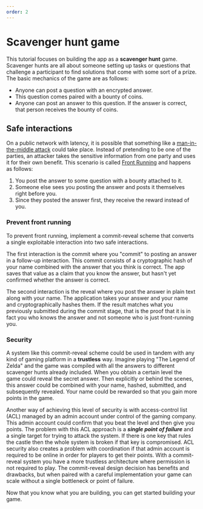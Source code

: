```yaml
---
order: 2
---
```


# Scavenger hunt game

This tutorial focuses on building the app as a **scavenger hunt** game. Scavenger hunts are all about someone setting up tasks or questions that challenge a participant to find solutions that come with some sort of a prize. The basic mechanics of the game are as follows:

* Anyone can post a question with an encrypted answer.
* This question comes paired with a bounty of coins.
* Anyone can post an answer to this question. If the answer is correct, that person receives the bounty of coins.

## Safe interactions

On a public network with latency, it is possible that something like a [man-in-the-middle attack](https://en.wikipedia.org/wiki/Man-in-the-middle_attack) could take place. Instead of pretending to be one of the parties, an attacker takes the sensitive information from one party and uses it for their own benefit. This scenario is called [Front Running](https://en.wikipedia.org/wiki/Front_running) and happens as follows:

1. You post the answer to some question with a bounty attached to it.
2. Someone else sees you posting the answer and posts it themselves right before you.
3. Since they posted the answer first, they receive the reward instead of you.

### Prevent front running

To prevent front running, implement a commit-reveal scheme that converts a single exploitable interaction into two safe interactions.

The first interaction is the commit where you "commit" to posting an answer in a follow-up interaction. This commit consists of a cryptographic hash of your name combined with the answer that you think is correct. The app saves that value as a claim that you know the answer, but hasn't yet confirmed whether the answer is correct.

The second interaction is the reveal where you post the answer in plain text along with your name. The application takes your answer and your name and cryptographically hashes them. If the result matches what you previously submitted during the commit stage, that is the proof that it is in fact you who knows the answer and not someone who is just front-running you.

### Security

A system like this commit-reveal scheme could be used in tandem with any kind of gaming platform in a **trustless** way. Imagine playing "The Legend of Zelda" and the game was compiled with all the answers to different scavenger hunts already included. When you obtain a certain level the game could reveal the secret answer. Then explicitly or behind the scenes, this answer could be combined with your name, hashed, submitted, and subsequently revealed. Your name could be rewarded so that you gain more points in the game.

Another way of achieving this level of security is with access-control list (ACL) managed by an admin account under control of the gaming company. This admin account could confirm that you beat the level and then give you points. The problem with this ACL approach is a ***single point of failure*** and a single target for trying to attack the system. If there is one key that rules the castle then the whole system is broken if that key is compromised. ACL security also creates a problem with coordination if that admin account is required to be online in order for players to get their points. With a commit-reveal system you have a more trustless architecture where permission is not required to play. The commit-reveal design decision has benefits and drawbacks, but when paired with a careful implementation your game can scale without a single bottleneck or point of failure.

Now that you know what you are building, you can get started building your game.
